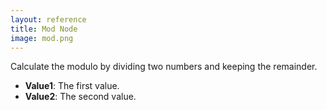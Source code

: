 ```yaml
---
layout: reference
title: Mod Node
image: mod.png
---
```

Calculate the modulo by dividing two numbers and keeping the remainder.

* **Value1**: The first value.
* **Value2**: The second value.
